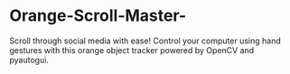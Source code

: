 # Orange-Scroll-Master-
Scroll through social media with ease! Control your computer using hand gestures with this orange object tracker powered by OpenCV and pyautogui.
